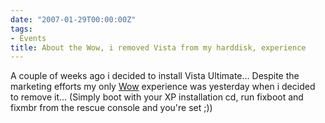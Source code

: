 ```yaml
---
date: "2007-01-29T00:00:00Z"
tags:
- Events
title: About the Wow, i removed Vista from my harddisk, experience
---
```

A couple of weeks ago i decided to install Vista Ultimate... Despite the marketing efforts my only [Wow](http://www.experiencethewow.be/) experience was yesterday when i decided to remove it... (Simply boot with your XP installation cd, run fixboot and fixmbr from the rescue console and you're set ;))
